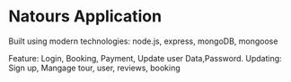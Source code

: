 # Natours Application

Built using modern technologies: node.js, express, mongoDB, mongoose

Feature: Login, Booking, Payment, Update user Data,Password.
Updating: Sign up, Mangage tour, user, reviews, booking
